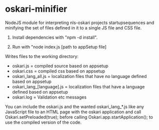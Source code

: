 oskari-minifier
===============

NodeJS module for interpreting nls-oskari projects startupsequences and minifying the set of files defined in it to a single JS file and CSS file.

1) Install dependencies with "npm -d install".

2) Run with "node index.js [path to appSetup file]

Writes files to the working directory:
* oskari.js = compiled source based on appsetup
* oskari.css = compiled css based on appsetup
* oskari_lang_all.js = localization files that have no language defined based on appsetup
* oskari_lang_[language].js = localization files that have a language defined based on appsetup
* oskari.log = Validation etc messages

You can include the oskari.js and the wanted oskari_lang_*.js like any JavaScript file to an HTML page with the oskari application and call Oskari.setPreloaded(true); before calling Oskari.app.startApplication(); to use the compiled version of the code.